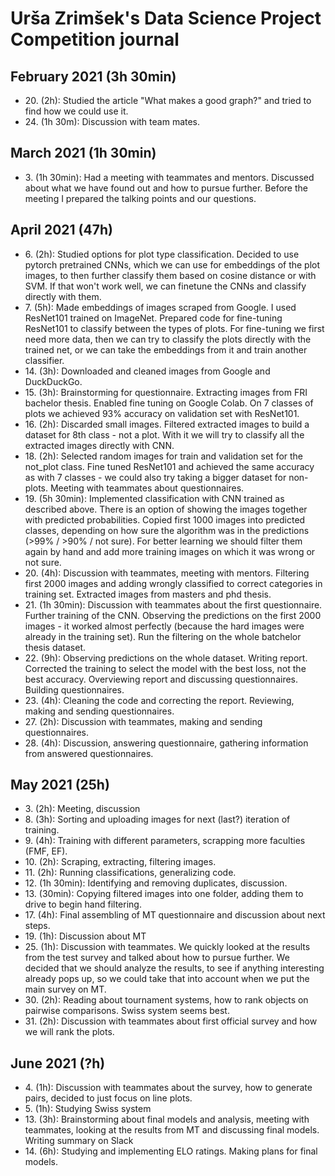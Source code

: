 # Urša Zrimšek's Data Science Project Competition journal

## February 2021 (3h 30min)

* 20\. (2h): Studied the article "What makes a good graph?" and tried to find how we could use it.
* 24\. (1h 30m): Discussion with team mates.

## March 2021 (1h 30min)

* 3\. (1h 30min): Had a meeting with teammates and mentors. Discussed about what we have found out and how to pursue 
further. Before the meeting I prepared the talking points and our questions.

## April 2021 (47h)

* 6\. (2h): Studied options for plot type classification. Decided to use pytorch pretrained CNNs, which we can use for 
embeddings of the plot images, to then further classify them based on cosine distance or with SVM. If that won't work well, 
we can finetune the CNNs and classify directly with them.
* 7\. (5h): Made embeddings of images scraped from Google. I used ResNet101 trained on ImageNet.
Prepared code for fine-tuning ResNet101 to classify between the types of plots. For fine-tuning we first need more data,
then we can try to classify the plots directly with the trained net, or we can take the embeddings from it and train 
another classifier.
* 14\. (3h): Downloaded and cleaned images from Google and DuckDuckGo.
* 15\. (3h): Brainstorming for questionnaire. Extracting images from FRI bachelor thesis. Enabled fine 
tuning on Google Colab. On 7 classes of plots we achieved 93% accuracy on validation set with ResNet101.
* 16\. (2h): Discarded small images. Filtered extracted images to build a dataset for 8th class - not a plot. With it we
will try to classify all the extracted images directly with CNN.
* 18\. (2h): Selected random images for train and validation set for the not_plot class. Fine tuned ResNet101 and 
achieved the same accuracy as with 7 classes - we could also try taking a bigger dataset for non-plots. Meeting with 
teammates about questionnaires.
* 19\. (5h 30min): Implemented classification with CNN trained as described above. There is an option of showing the 
images together with predicted probabilities. Copied first 1000 images into predicted classes, depending on how sure the
algorithm was in the predictions (>99% / >90% / not sure). For better learning we should filter them again by hand and 
add more training images on which it was wrong or not sure.
* 20\. (4h): Discussion with teammates, meeting with mentors. Filtering first 2000 images and adding wrongly classified
to correct categories in training set. Extracted images from masters and phd thesis.
* 21\. (1h 30min): Discussion with teammates about the first questionnaire. Further training of the CNN. Observing the
predictions on the first 2000 images - it worked almost perfectly (because the hard images were already in the training 
set). Run the filtering on the whole batchelor thesis dataset.
* 22\. (9h): Observing predictions on the whole dataset. Writing report. Corrected the training to select the model with
the best loss, not the best accuracy. Overviewing report and discussing questionnaires. Building questionnaires.
* 23\. (4h): Cleaning the code and correcting the report. Reviewing, making and sending questionnaires.
* 27\. (2h): Discussion with teammates, making and sending questionnaires.
* 28\. (4h): Discussion, answering questionnaire, gathering information from answered questionnaires.

## May 2021 (25h)

* 3\. (2h): Meeting, discussion
* 8\. (3h): Sorting and uploading images for next (last?) iteration of training.
* 9\. (4h): Training with different parameters, scrapping more faculties (FMF, EF).
* 10\. (2h): Scraping, extracting, filtering images.
* 11\. (2h): Running classifications, generalizing code.
* 12\. (1h 30min): Identifying and removing duplicates, discussion.
* 13\. (30min): Copying filtered images into one folder, adding them to drive to begin hand filtering.
* 17\. (4h): Final assembling of MT questionnaire and discussion about next steps.
* 19\. (1h): Discussion about MT
* 25\. (1h): Discussion with teammates. We quickly looked at the results from the test survey and talked about how to 
  pursue further. We decided that we should analyze the results, to see if anything interesting already pops up, so we 
  could take that into account when we put the main survey on MT.
* 30\. (2h): Reading about tournament systems, how to rank objects on pairwise comparisons. Swiss system seems best.
* 31\. (2h): Discussion with teammates about first official survey and how we will rank the plots.

## June 2021 (?h)
* 4\. (1h): Discussion with teammates about the survey, how to generate pairs, decided to just focus on line plots.
* 5\. (1h): Studying Swiss system  
* 13\. (3h): Brainstorming about final models and analysis, meeting with teammates, looking at the results from MT and discussing final models. Writing summary on Slack
* 14\. (6h): Studying and implementing ELO ratings. Making plans for final models. 